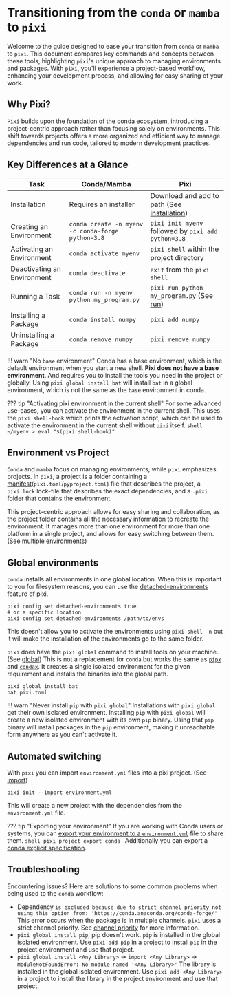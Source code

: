 # Transitioning from the `conda` or `mamba` to `pixi`
Welcome to the guide designed to ease your transition from `conda` or `mamba` to `pixi`.
This document compares key commands and concepts between these tools, highlighting `pixi`'s unique approach to managing environments and packages.
With `pixi`, you'll experience a project-based workflow, enhancing your development process, and allowing for easy sharing of your work.

## Why Pixi?

`Pixi` builds upon the foundation of the conda ecosystem, introducing a project-centric approach rather than focusing solely on environments.
This shift towards projects offers a more organized and efficient way to manage dependencies and run code, tailored to modern development practices.

## Key Differences at a Glance

| Task                        | Conda/Mamba                                       | Pixi                                                                 |
|-----------------------------|---------------------------------------------------|----------------------------------------------------------------------|
| Installation                | Requires an installer                             | Download and add to path (See [installation](../index.md))           |
| Creating an Environment     | `conda create -n myenv -c conda-forge python=3.8` | `pixi init myenv` followed by `pixi add python=3.8`                  |
| Activating an Environment   | `conda activate myenv`                            | `pixi shell` within the project directory                            |
| Deactivating an Environment | `conda deactivate`                                | `exit` from the `pixi shell`                                         |
| Running a Task              | `conda run -n myenv python my_program.py`         | `pixi run python my_program.py` (See [run](../reference/cli.md#run)) |
| Installing a Package        | `conda install numpy`                             | `pixi add numpy`                                                     |
| Uninstalling a Package      | `conda remove numpy`                              | `pixi remove numpy`                                                  |

!!! warn "No `base` environment"
    Conda has a base environment, which is the default environment when you start a new shell.
    **Pixi does not have a base environment**. And requires you to install the tools you need in the project or globally.
    Using `pixi global install bat` will install `bat` in a global environment, which is not the same as the `base` environment in conda.

??? tip "Activating pixi environment in the current shell"
    For some advanced use-cases, you can activate the environment in the current shell.
    This uses the `pixi shell-hook` which prints the activation script, which can be used to activate the environment in the current shell without `pixi` itself.
    ```shell
    ~/myenv > eval "$(pixi shell-hook)"
    ```

## Environment vs Project
`Conda` and `mamba` focus on managing environments, while `pixi` emphasizes projects.
In `pixi`, a project is a folder containing a [manifest](../reference/project_configuration.md)(`pixi.toml`/`pyproject.toml`) file that describes the project, a `pixi.lock` lock-file that describes the exact dependencies, and a `.pixi` folder that contains the environment.

This project-centric approach allows for easy sharing and collaboration, as the project folder contains all the necessary information to recreate the environment.
It manages more than one environment for more than one platform in a single project, and allows for easy switching between them. (See [multiple environments](../features/multi_environment.md))

## Global environments
`conda` installs all environments in one global location.
When this is important to you for filesystem reasons, you can use the [detached-environments](../reference/pixi_configuration.md#detached-environments) feature of pixi.
```shell
pixi config set detached-environments true
# or a specific location
pixi config set detached-environments /path/to/envs
```
This doesn't allow you to activate the environments using `pixi shell -n` but it will make the installation of the environments go to the same folder.

`pixi` does have the `pixi global` command to install tools on your machine. (See [global](../reference/cli.md#global))
This is not a replacement for `conda` but works the same as [`pipx`](https://pipx.pypa.io/stable/) and [`condax`](https://mariusvniekerk.github.io/condax/).
It creates a single isolated environment for the given requirement and installs the binaries into the global path.
```shell
pixi global install bat
bat pixi.toml
```

!!! warn "Never install `pip` with `pixi global`"
Installations with `pixi global` get their own isolated environment.
Installing `pip` with `pixi global` will create a new isolated environment with its own `pip` binary.
Using that `pip` binary will install packages in the `pip` environment, making it unreachable form anywhere as you can't activate it.


## Automated switching
With `pixi` you can import `environment.yml` files into a pixi project. (See [import](../reference/cli.md#init))
```shell
pixi init --import environment.yml
```
This will create a new project with the dependencies from the `environment.yml` file.

??? tip "Exporting your environment"
    If you are working with Conda users or systems, you can [export your environment to a `environment.yml`](../reference/cli.md#project-export-conda_environment) file to share them.
    ```shell
    pixi project export conda
    ```
    Additionally you can export a [conda explicit specification](../reference/cli.md#project-export-conda_explicit_spec).

## Troubleshooting
Encountering issues? Here are solutions to some common problems when being used to the `conda` workflow:

- Dependency `is excluded because due to strict channel priority not using this option from: 'https://conda.anaconda.org/conda-forge/'`
  This error occurs when the package is in multiple channels. `pixi` uses a strict channel priority. See [channel priority](../advanced/channel_priority.md) for more information.
- `pixi global install pip`, pip doesn't work.
  `pip` is installed in the global isolated environment. Use `pixi add pip` in a project to install `pip` in the project environment and use that project.
- `pixi global install <Any Library>` -> `import <Any Library>` -> `ModuleNotFoundError: No module named '<Any Library>'`
   The library is installed in the global isolated environment. Use `pixi add <Any Library>` in a project to install the library in the project environment and use that project.
